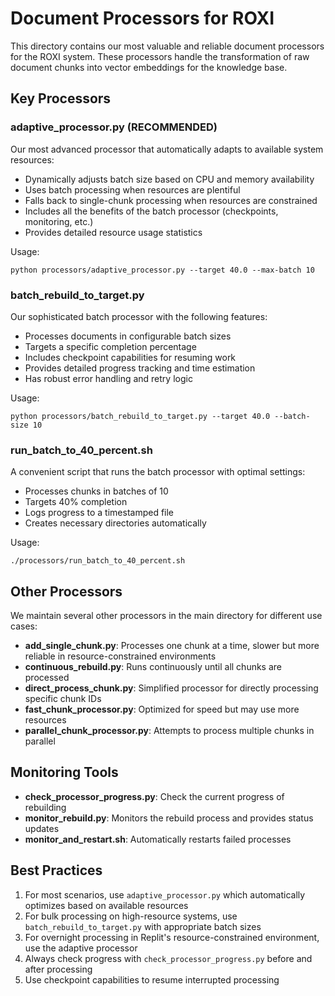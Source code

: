# Document Processors for ROXI

This directory contains our most valuable and reliable document processors for the ROXI system. These processors handle the transformation of raw document chunks into vector embeddings for the knowledge base.

## Key Processors

### adaptive_processor.py (RECOMMENDED)
Our most advanced processor that automatically adapts to available system resources:
- Dynamically adjusts batch size based on CPU and memory availability
- Uses batch processing when resources are plentiful
- Falls back to single-chunk processing when resources are constrained
- Includes all the benefits of the batch processor (checkpoints, monitoring, etc.)
- Provides detailed resource usage statistics

Usage:
```
python processors/adaptive_processor.py --target 40.0 --max-batch 10
```

### batch_rebuild_to_target.py
Our sophisticated batch processor with the following features:
- Processes documents in configurable batch sizes
- Targets a specific completion percentage
- Includes checkpoint capabilities for resuming work
- Provides detailed progress tracking and time estimation
- Has robust error handling and retry logic

Usage:
```
python processors/batch_rebuild_to_target.py --target 40.0 --batch-size 10
```

### run_batch_to_40_percent.sh
A convenient script that runs the batch processor with optimal settings:
- Processes chunks in batches of 10
- Targets 40% completion 
- Logs progress to a timestamped file
- Creates necessary directories automatically

Usage:
```
./processors/run_batch_to_40_percent.sh
```

## Other Processors

We maintain several other processors in the main directory for different use cases:

- **add_single_chunk.py**: Processes one chunk at a time, slower but more reliable in resource-constrained environments
- **continuous_rebuild.py**: Runs continuously until all chunks are processed
- **direct_process_chunk.py**: Simplified processor for directly processing specific chunk IDs
- **fast_chunk_processor.py**: Optimized for speed but may use more resources
- **parallel_chunk_processor.py**: Attempts to process multiple chunks in parallel

## Monitoring Tools

- **check_processor_progress.py**: Check the current progress of rebuilding
- **monitor_rebuild.py**: Monitors the rebuild process and provides status updates
- **monitor_and_restart.sh**: Automatically restarts failed processes

## Best Practices

1. For most scenarios, use `adaptive_processor.py` which automatically optimizes based on available resources
2. For bulk processing on high-resource systems, use `batch_rebuild_to_target.py` with appropriate batch sizes
3. For overnight processing in Replit's resource-constrained environment, use the adaptive processor
4. Always check progress with `check_processor_progress.py` before and after processing
5. Use checkpoint capabilities to resume interrupted processing